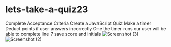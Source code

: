 # lets-take-a-quiz23
Complete Acceptance Criteria
Create a JavaScript Quiz
Make a timer
Deduct points if user answers incorrectly
One the timer runs our user will be able to complete line 7
save score and initials
![Screenshot (3)](https://user-images.githubusercontent.com/124948553/232931398-867e60ef-a65d-409d-9517-0e18ab11f63c.png)
![Screenshot (2)](https://user-images.githubusercontent.com/124948553/232931441-c2f2c451-9aa3-4e9e-91a5-0518bce64794.png)
